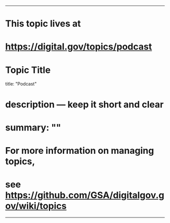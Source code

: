 
---
# This topic lives at
# https://digital.gov/topics/podcast

# Topic Title
title: "Podcast"

# description — keep it short and clear
# summary: ""


# For more information on managing topics,
# see https://github.com/GSA/digitalgov.gov/wiki/topics
---